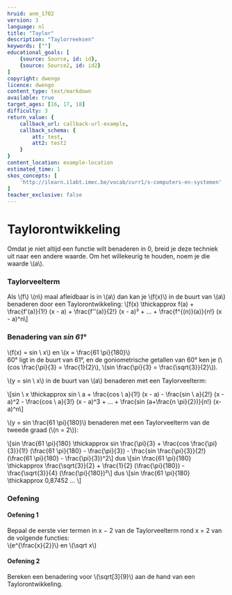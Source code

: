 ```yaml
---
hruid: anm_1702
version: 3
language: nl
title: "Taylor"
description: "Taylorreeksen"
keywords: [""]
educational_goals: [
    {source: Source, id: id}, 
    {source: Source2, id: id2}
]
copyright: dwengo
licence: dwengo
content_type: text/markdown
available: true
target_ages: [16, 17, 18]
difficulty: 3
return_value: {
    callback_url: callback-url-example,
    callback_schema: {
        att: test,
        att2: test2
    }
}
content_location: example-location
estimated_time: 1
skos_concepts: [
    'http://ilearn.ilabt.imec.be/vocab/curr1/s-computers-en-systemen'
]
teacher_exclusive: false
---
```


# Taylorontwikkeling

Omdat je niet altijd een functie wilt benaderen in 0, breid je deze techniek uit naar een andere waarde. Om het willekeurig te houden, noem je die waarde \\(a\\).

### Taylorveelterm
Als \\(f\\) \\(n\\) maal afleidbaar is in \\(a\\) dan kan je \\(f(x)\\) in de buurt van \\(a\\) benaderen door een Taylorontwikkeling:
\\[f(x) \thickapprox f(a)  + \frac{f'(a)}{1!} (x - a) +  \frac{f''(a)}{2!} (x - a)² + ... + \frac{f^{(n)}(a)}{n!} (x - a)^n\\]

### Benadering van *sin 61°*

\\(f(x) = sin \ x\\) en \\(x = \frac{61 \pi}{180}\\)<br>
60° ligt in de buurt van 61°, en de goniometrische getallen van 60° ken je (\\(cos \frac{\pi}{3} = \frac{1}{2}\\), \\(sin \frac{\pi}{3} = \frac{\sqrt{3}}{2}\\)).

\\(y = sin \ x\\) in de buurt van \\(a\\) benaderen met een Taylorveelterm:

\\[sin \ x \thickapprox sin \ a  + \frac{cos \ a}{1!} (x - a) -  \frac{sin \ a}{2!} (x - a)^2 - \frac{cos \ a}{3!} (x - a)^3 + ... + \frac{sin (a+\frac{n \pi}{2})}{n!} (x-a)^n\\]

\\(y = sin \frac{61 \pi}{180}\\) benaderen met een Taylorveelterm van de tweede graad (\\(n = 2\\)):  

\\[sin \frac{61 \pi}{180}  \thickapprox sin \frac{\pi}{3} + \frac{cos \frac{\pi}{3}}{1!} (\frac{61 \pi}{180} - \frac{\pi}{3}) -  \frac{sin \frac{\pi}{3}}{2!} (\frac{61 \pi}{180} - \frac{\pi}{3})^2\\]
dus \\[sin \frac{61 \pi}{180}  \thickapprox \frac{\sqrt{3}}{2} + \frac{1}{2} (\frac{\pi}{180}) -  \frac{\sqrt{3}}{4} (\frac{\pi}{180})²\\]
dus \\[sin \frac{61 \pi}{180}  \thickapprox 0,87452 ... \\]

### Oefening

#### Oefening 1 
Bepaal de eerste vier termen in x − 2 van de Taylorveelterm rond x = 2 van de volgende functies:<br>
\\(e^{\frac{x}{2}}\\) en \\(\sqrt x\\)

#### Oefening 2
Bereken een benadering voor \\(\sqrt[3]{9}\\)  aan de hand van een Taylorontwikkeling.
